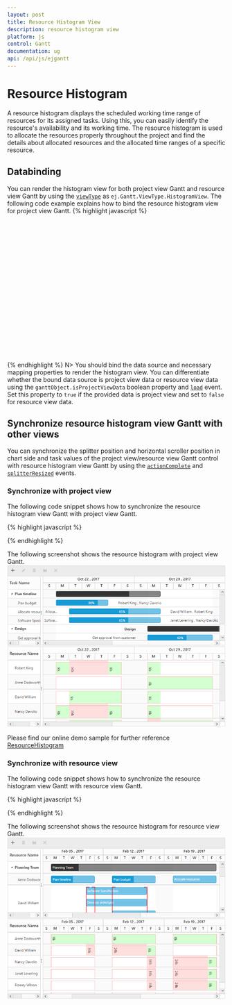 ```yaml
---
layout: post
title: Resource Histogram View
description: resource histogram view
platform: js
control: Gantt
documentation: ug
api: /api/js/ejgantt
---
```


# Resource Histogram

A resource histogram displays the scheduled working time range of resources for its assigned tasks. Using this, you can easily identify the resource's availability and its working time. The resource histogram is used to allocate the resources properly throughout the project and find the details about allocated resources and the allocated time ranges of a specific resource.

## Databinding
You can render the histogram view for both project view Gantt and resource view Gantt by using the [`viewType`](/api/js/ejgantt#members:viewtype) as `ej.Gantt.ViewType.HistogramView`. 
The following code example explains how to bind the resource histogram view for project view Gantt.
{% highlight javascript %}
<div id="GanttContainer" style="height:310px;width:100%;"></div>
<div id="HistogramContainer" style="height:300px;width:100%;" />

<script type="text/javascript">
    $("#GanttContainer").ejGantt({
        dataSource: histogramResourcesData,
        viewType: ej.Gantt.ViewType.ProjectView,
        taskIdMapping: "TaskId",
        taskNameMapping: "TaskName",
        startDateMapping: "StartDate",
        durationMapping: "Duration",
        progressMapping: "Progress",
        childMapping: "Children",
        resourceUnitMapping: "Unit",
        resourceInfoMapping: "Resources",
        resourceNameMapping: "Name",
        resourceIdMapping: "Id",
        resources: resources,
        //..			
    });
    $("#HistogramContainer").ejGantt({
        dataSource: histogramResourcesData,
        viewType: ej.Gantt.ViewType.HistogramView,
        taskIdMapping: "TaskId",
        taskNameMapping: "TaskName",
        startDateMapping: "StartDate",
        durationMapping: "Duration",
        progressMapping: "Progress",
        childMapping: "Children",
        resourceUnitMapping: "Unit",
        resourceInfoMapping: "Resources",
        resourceNameMapping: "Name",
        resourceIdMapping: "Id",
        resources: resources,
        load: function(args) {
            this.isProjectViewData = true;
        },
    });
</script>
{% endhighlight %}
N> You should bind the data source and necessary mapping properties to render the histogram view. You can differentiate whether the bound data source is project view data or resource view data using the `ganttObject.isProjectViewData` boolean property and [`load`](/api/js/ejgantt#events:load) event. Set this property to `true` if the provided data is project view and set to `false` for resource view data.

## Synchronize resource histogram view Gantt with other views

You can synchronize the splitter position and horizontal scroller position in chart side and task values of the project view/resource view Gantt control with resource histogram view Gantt by using the [`actionComplete`](/api/js/ejgantt#events:actioncomplete) and [`splitterResized`](/api/js/ejgantt#events:splitterresized) events.

### Synchronize with project view

The following code snippet shows how to synchronize the resource histogram view Gantt with project view Gantt.

{% highlight javascript %}
<script type="text/javascript">
    $("#GanttContainer").ejGantt({
        dataSource: histogramResourcesData,
        viewType: ej.Gantt.ViewType.ProjectView,
        splitterResized: splitterResized,
        actionComplete: actionComplete,
        //..			
    });
    $("#HistogramContainer").ejGantt({
        dataSource: histogramResourcesData,
        viewType: ej.Gantt.ViewType.HistogramView,
        splitterResized: splitterResized,
        actionComplete: actionComplete,

    });

    function splitterResized(args) {
        if (args.isOnResize == false) return;
        if (this._id == "GanttContainer") {
            $("#HistogramContainer").ejGantt("setSplitterPosition", args.currentSplitterPosition);
        } else if (this._id == "HistogramContainer") {
            $("#GanttContainer").ejGantt("setSplitterPosition", args.currentSplitterPosition);
        }
    }

    function actionComplete(args) {
        if (args.requestType == "scroll" && args.scrollDirection == "horizontal") {
            var scrollLeft = args.scrollLeft;
            if (this._id == "GanttContainer" && !args.isScrollByMethod) {
                $("#HistogramContainer").ejGantt("setChartScrollLeft", scrollLeft);
            } else if (this._id == "HistogramContainer" && !args.isScrollByMethod) {
                $("#GanttContainer").ejGantt("setChartScrollLeft", scrollLeft);
            }
        } else if (args.requestType == "recordUpdate") {
            $("#HistogramContainer").ejGantt("updateHistogramTask", args.data, "update");
            if (args.updatedRecords && args.updatedRecords.length > 0) {
                for (var count = 0; count < args.updatedRecords.length; count++) {
                    $("#HistogramContainer").ejGantt("updateHistogramTask", args.updatedRecords[count], "update");
                }
            }
        } else if (args.requestType == "save" && args.modifiedRecord) {
            $("#HistogramContainer").ejGantt("updateHistogramTask", args.modifiedRecord, "update");
        } else if (args.requestType == "save" && args.addedRecord) {
            $("#HistogramContainer").ejGantt("updateHistogramTask", args.addedRecord, "add");
        } else if (args.requestType == "delete") {
            $("#HistogramContainer").ejGantt("updateHistogramTask", args.data, "delete");
        }
    }
</script>
{% endhighlight %}

The following screenshot shows the resource histogram with project view Gantt.
![](/js/Gantt/HistogramView_images/HistogramView_1.png)

Please find our online demo sample for further reference
[ResourceHistogram](https://js.syncfusion.com/demos/web/#!/bootstrap/gantt/resourcehistogram)

### Synchronize with resource view
The following code snippet shows how to synchronize the resource histogram view Gantt with resource view Gantt.

{% highlight javascript %}
<script type="text/javascript">
    $("#GanttContainer").ejGantt({
        dataSource: histogramResourcesData,
        viewType: ej.Gantt.ViewType.ResourceView,
        splitterResized: splitterResized,
        actionComplete: actionComplete,
        //..			
    });
    $("#HistogramContainer").ejGantt({
        dataSource: histogramResourcesData,
        viewType: ej.Gantt.ViewType.HistogramView,
        splitterResized: splitterResized,
        actionComplete: actionComplete,
        load: function(args) {
            this.isProjectViewData = false;
        },

    });

    function splitterResized(args) {
        if (args.isOnResize == false) return;
        if (this._id == "GanttContainer") {
            $("#HistogramContainer").ejGantt("setSplitterPosition", args.currentSplitterPosition);
        } else if (this._id == "HistogramContainer") {
            $("#GanttContainer").ejGantt("setSplitterPosition", args.currentSplitterPosition);
        }
    }

    function actionComplete(args) {
        if (args.requestType == "scroll" && args.scrollDirection == "horizontal") {
            var scrollLeft = args.scrollLeft;
            if (this._id == "GanttContainer" && !args.isScrollByMethod) {
                $("#HistogramContainer").ejGantt("setChartScrollLeft", scrollLeft);
            } else if (this._id == "HistogramContainer" && !args.isScrollByMethod) {
                $("#GanttContainer").ejGantt("setChartScrollLeft", scrollLeft);
            }
        }
        //task drag and drop action and edit action
        else if (args.requestType == "save" && args.modifiedRecord || args.requestType == "recordUpdate") {
            var data = args.requestType == "save" ? args.modifiedRecord : args.item ? args.item : args.data;
            $("#HistogramContainer").ejGantt("updateHistogramTask", data, "update");
            //row delete & group delete
            if (args.updatedRecords) {
                for (var i = 0; i < args.updatedRecords.length; i++) {
                    var data = args.updatedRecords[i];
                    $("#HistogramContainer").ejGantt("updateHistogramTask", data, "update");
                }
            }
        }
        //add row
        else if (args.requestType == "save" && args.addedRecord) {
            $("#HistogramContainer").ejGantt("updateHistogramTask", args.addedRecord, "add");
        }
        //task delete
        else if (args.requestType == "delete") {
            $("#HistogramContainer").ejGantt("updateHistogramTask", args.data, "delete");
        }
    }
</script>
{% endhighlight %}

The following screenshot shows the resource histogram for resource view Gantt.
![](/js/Gantt/HistogramView_images/HistogramView_2.png)
